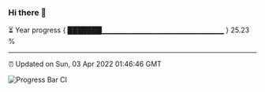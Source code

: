 ### Hi there 👋

⏳ Year progress { ███████▁▁▁▁▁▁▁▁▁▁▁▁▁▁▁▁▁▁▁▁▁▁▁ } 25.23 %

---

⏰ Updated on Sun, 03 Apr 2022 01:46:46 GMT

![Progress Bar CI](https://github.com/ZhaoGui/ZhaoGui/workflows/Progress%20Bar%20CI/badge.svg)
